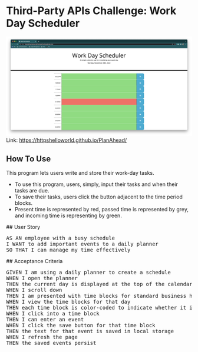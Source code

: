 # Third-Party APIs Challenge: Work Day Scheduler
![](/image/Screenshot%202022-11-28%20at%201.20.57%20AM.png)
Link: https://httpshelloworld.github.io/PlanAhead/
## How To Use
This program lets users write and store their work-day tasks.
<ul>
<li>To use this program, users, simply, input their tasks and when their tasks are due.</li>
<li>To save their tasks, users click the button adjacent to the time period blocks.</li>
<li>Present time is represented by red, passed time is represented by grey, and incoming time is representing by green.</li>
</ul>
## User Story
<pre>
AS AN employee with a busy schedule
I WANT to add important events to a daily planner
SO THAT I can manage my time effectively
</pre>
## Acceptance Criteria
<pre>
GIVEN I am using a daily planner to create a schedule
WHEN I open the planner
THEN the current day is displayed at the top of the calendar
WHEN I scroll down
THEN I am presented with time blocks for standard business hours
WHEN I view the time blocks for that day
THEN each time block is color-coded to indicate whether it is in the past, present, or future
WHEN I click into a time block
THEN I can enter an event
WHEN I click the save button for that time block
THEN the text for that event is saved in local storage
WHEN I refresh the page
THEN the saved events persist
</pre>
